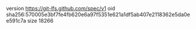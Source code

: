 version https://git-lfs.github.com/spec/v1
oid sha256:570005e3bf7fe4fb620e6a97f5351e621a1df5ab407e2118362e5da0ee591c7a
size 18266
